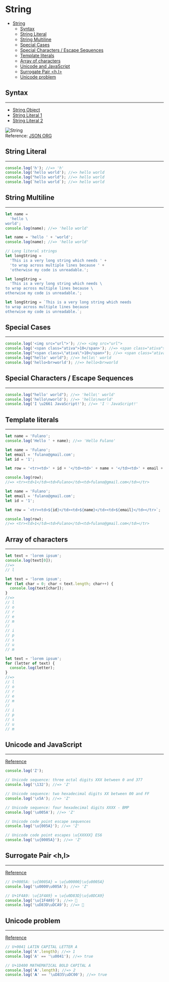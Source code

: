 # String

- [String](#string)
  - [Syntax](#syntax)
  - [String Literal](#string-literal)
  - [String Multiline](#string-multiline)
  - [Special Cases](#special-cases)
  - [Special Characters / Escape Sequences](#special-characters--escape-sequences)
  - [Template literals](#template-literals)
  - [Array of characters](#array-of-characters)
  - [Unicode and JavaScript](#unicode-and-javascript)
  - [Surrogate Pair <h,l>](#surrogate-pair-hl)
  - [Unicode problem](#unicode-problem)

## Syntax

---

- [String Object](https://developer.mozilla.org/en-US/docs/Web/JavaScript/Reference/Global_Objects/String)
- [String Literal 1](https://developer.mozilla.org/en-US/docs/Web/JavaScript/Guide/Grammar_and_types#String_literals)
- [String Literal 2](https://developer.mozilla.org/en-US/docs/Web/JavaScript/Reference/Lexical_grammar#String_literals)

![String](https://www.json.org/img/string.png)<br>
Reference: [JSON ORG](http://json.org)

## String Literal

---

```js
console.log('h'); //=> 'h'
console.log('hello world'); //=> hello world
console.log("hello world"); //=> hello world
console.log(`hello world`); //=> hello world
```

## String Multiline

---

```js
let name =
  'hello \
world';
console.log(name); //=> 'hello world'

let name = 'hello ' + 'world';
console.log(name); //=> 'hello world'

// Long literal strings
let longString =
  'This is a very long string which needs ' +
  'to wrap across multiple lines because ' +
  'otherwise my code is unreadable.';

let longString =
  'This is a very long string which needs \
to wrap across multiple lines because \
otherwise my code is unreadable.';

let longString = `This is a very long string which needs
to wrap across multiple lines because
otherwise my code is unreadable.`;
```

## Special Cases

---

```js
console.log('<img src="url">'); //=> <img src="url">
console.log('<span class="ativa">10</span>'); //=> <span class="ativa">10</span>
console.log("<span class=\"ativa\">10</span>"); //=> <span class="ativa">10</span>
console.log("hello' world"); //=> hello\' world
console.log('hello<br>world'); //=> hello<br>world
```

## Special Characters / Escape Sequences

---

```js
console.log("hello' world"); //=> 'hello\' world'
console.log('hello\nworld'); //=> 'hello\nworld'
console.log('I \u2661 JavaScript!'); //=> 'I ♡ JavaScript!'
```

## Template literals

---

```js
let name = 'Fulano';
console.log('Hello ' + name); //=> 'Hello Fulano'
```

```js
let name = 'Fulano';
let email = 'fulano@gmail.com';
let id = '1';

let row = '<tr><td>' + id + '</td><td>' + name + '</td><td>' + email + '</td></tr>';

console.log(row);
//=> <tr><td>1</td><td>Fulano</td><td>fulano@gmail.com</td></tr>
```

```js
let name = 'Fulano';
let email = 'fulano@gmail.com';
let id = '1';

let row = `<tr><td>${id}</td><td>${name}</td><td>${email}</td></tr>`;

console.log(row);
//=> <tr><td>1</td><td>Fulano</td><td>fulano@gmail.com</td></tr>
```

## Array of characters

---

```js
let text = 'lorem ipsum';
console.log(text[0]);
//=>
// l
```

```js
let text = 'lorem ipsum';
for (let char = 0; char < text.length; char++) {
  console.log(text[char]);
}
//=>
// l
// o
// r
// e
// m
//
// i
// p
// s
// u
// m
```

```js
let text = 'lorem ipsum';
for (letter of text) {
  console.log(letter);
}
//=>
// l
// o
// r
// e
// m
//
// i
// p
// s
// u
// m
```

## Unicode and JavaScript

---

[Reference](http://speakingjs.com/es5/ch24.html)

```js
console.log('Z');

// Unicode sequence: three octal digits XXX between 0 and 377
console.log('\132'); //=> 'Z'

// Unicode sequence: two hexadecimal digits XX between 00 and FF
console.log('\x5A'); //=> 'Z'

// Unicode sequence: four hexadecimal digits XXXX - BMP
console.log('\u005A'); //=> 'Z'

// Unicode code point escape sequences
console.log('\u{005A}'); //=> 'Z'

// Unicode code point escapes \u{XXXXX} ES6
console.log('\u{0005A}'); //=> 'Z'
```

## Surrogate Pair <h,l>

---

[Reference](https://mathiasbynens.be/notes/javascript-encoding#surrogate-pairs)

```js
// U+0005A: \u{0005A} = \u{u00000}\u{u0005A}
console.log('\u0000\u005A'); //=> 'Z'

// U+1F4A9: \u{1F4A9} = \u{u0D83D}\u{u0DCA9}
console.log('\u{1F4A9}'); //=> 💩
console.log('\uD83D\uDCA9'); //=> 💩
```

## Unicode problem

---

[Reference](https://mathiasbynens.be/notes/javascript-unicode)

```js
// U+0041 LATIN CAPITAL LETTER A
console.log('A'.length); //=> 1
console.log('A' == '\u0041'); //=> true

// U+1D400 MATHEMATICAL BOLD CAPITAL A
console.log('𝐀'.length); //=> 2
console.log('𝐀' == '\uD835\uDC00'); //=> true
```
